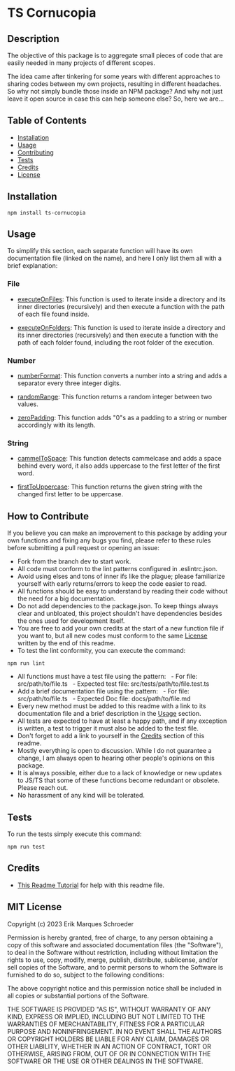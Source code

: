 # TS Cornucopia

## Description

The objective of this package is to aggregate small pieces of code that are easily needed in many projects of different scopes.

The idea came after tinkering for some years with different approaches to sharing codes between my own projects, resulting in different headaches. So why not simply bundle those inside an NPM package? And why not just leave it open source in case this can help someone else? So, here we are...

## Table of Contents

- [Installation](#installation)
- [Usage](#usage)
- [Contributing](#how-to-contribute)
- [Tests](#tests)
- [Credits](#credits)
- [License](#mit-license)

## Installation

```
npm install ts-cornucopia
```

## Usage

To simplify this section, each separate function will have its own documentation file (linked on the name), and here I only list them all with a brief explanation:

### File

- [executeOnFiles](docs/file/executeOnFiles.md): This function is used to iterate inside a directory and its inner directories (recursively) and then execute a function with the path of each file found inside.

- [executeOnFolders](docs/file/executeOnFolders.md): This function is used to iterate inside a directory and its inner directories (recursively) and then execute a function with the path of each folder found, including the root folder of the execution.

### Number

- [numberFormat](docs/number/numberFormat.md): This function converts a number into a string and adds a separator every three integer digits.

- [randomRange](docs/number/randomRange.md): This function returns a random integer between two values.

- [zeroPadding](docs/number/zeroPadding.md): This function adds "0"s as a padding to a string or number accordingly with its length.

### String

- [cammelToSpace](docs/string/cammelToSpace.md): This function detects cammelcase and adds a space behind every word, it also adds uppercase to the first letter of the first word.

- [firstToUppercase](docs/string/firstToUppercase.md): This function returns the given string with the changed first letter to be uppercase.

## How to Contribute

If you believe you can make an improvement to this package by adding your own functions and fixing any bugs you find, please refer to these rules before submitting a pull request or opening an issue:

- Fork from the branch dev to start work.
- All code must conform to the lint patterns configured in .eslintrc.json.
- Avoid using elses and tons of inner ifs like the plague; please familiarize yourself with early returns/errors to keep the code easier to read.
- All functions should be easy to understand by reading their code without the need for a big documentation.
- Do not add dependencies to the package.json. To keep things always clear and unbloated, this project shouldn't have dependencies besides the ones used for development itself.
- You are free to add your own credits at the start of a new function file if you want to, but all new codes must conform to the same [License](#mit-license) written by the end of this readme.
- To test the lint conformity, you can execute the command:

```
npm run lint
```

- All functions must have a test file using the pattern:
    - For file: src/path/to/file.ts
    - Expected test file: src/tests/path/to/file.test.ts
- Add a brief documentation file using the pattern:
    - For file: src/path/to/file.ts
    - Expected Doc file: docs/path/to/file.md
- Every new method must be added to this readme with a link to its documentation file and a brief description in the [Usage](#usage) section.
- All tests are expected to have at least a happy path, and if any exception is written, a test to trigger it must also be added to the test file.
- Don't forget to add a link to yourself in the [Credits](#credits) section of this readme.
- Mostly everything is open to discussion. While I do not guarantee a change, I am always open to hearing other people's opinions on this package.
- It is always possible, either due to a lack of knowledge or new updates to JS/TS that some of these functions become redundant or obsolete. Please reach out.
- No harassment of any kind will be tolerated.

## Tests

To run the tests simply execute this command:

```
npm run test
```

## Credits

- [This Readme Tutorial](https://coding-boot-camp.github.io/full-stack/github/professional-readme-guide) for help with this readme file.

## MIT License

Copyright (c) 2023 Erik Marques Schroeder

Permission is hereby granted, free of charge, to any person obtaining a copy
of this software and associated documentation files (the "Software"), to deal
in the Software without restriction, including without limitation the rights
to use, copy, modify, merge, publish, distribute, sublicense, and/or sell
copies of the Software, and to permit persons to whom the Software is
furnished to do so, subject to the following conditions:

The above copyright notice and this permission notice shall be included in all
copies or substantial portions of the Software.

THE SOFTWARE IS PROVIDED "AS IS", WITHOUT WARRANTY OF ANY KIND, EXPRESS OR
IMPLIED, INCLUDING BUT NOT LIMITED TO THE WARRANTIES OF MERCHANTABILITY,
FITNESS FOR A PARTICULAR PURPOSE AND NONINFRINGEMENT. IN NO EVENT SHALL THE
AUTHORS OR COPYRIGHT HOLDERS BE LIABLE FOR ANY CLAIM, DAMAGES OR OTHER
LIABILITY, WHETHER IN AN ACTION OF CONTRACT, TORT OR OTHERWISE, ARISING FROM,
OUT OF OR IN CONNECTION WITH THE SOFTWARE OR THE USE OR OTHER DEALINGS IN THE
SOFTWARE.
